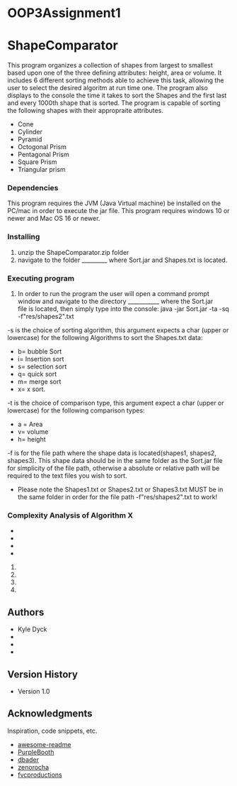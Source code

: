 # OOP3Assignment1

# ShapeComparator

This program organizes  a collection of shapes from largest to smallest based upon one of the three defining attributes:
height, area or volume. It includes 6 different sorting methods able to achieve this task, allowing the user to select the desired algoritm at run time one. The program also displays to the console the time it takes to sort the Shapes and the first last and every 1000th shape that is sorted.
The program is capable of sorting the following shapes with their appropraite attributes.

* Cone
* Cylinder
* Pyramid
* Octogonal Prism
* Pentagonal Prism
* Square Prism
* Triangular prism

### Dependencies

This program requires the JVM (Java Virtual machine) be installed on the PC/mac in order to execute the jar file.
This program requires windows 10 or newer and Mac OS 16 or newer.

### Installing

1. unzip the ShapeComparator.zip folder 
2. navigate to the folder _________ where Sort.jar and Shapes.txt is located.

### Executing program

1. In order to run the program the user will open a command prompt window and navigate to the directory ___________ where the Sort.jar  
file is located, then simply type into the console: java -jar Sort.jar -ta -sq -f"res/shapes2".txt

-s is the choice of sorting algorithm, this argument expects a char (upper  or lowercase) for the following Algorithms to sort the 
Shapes.txt data: 

* b= bubble Sort 
* i= Insertion sort 
* s= selection sort 
* q= quick sort 
* m= merge sort 
* x= x sort.

-t is the choice of comparison type, this argument expect a char (upper or lowercase) for the following comparison types: 

* a = Area 
* v= volume
* h= height

-f is for the file path where the shape data is located(shapes1, shapes2, shapes3). 
This shape data should be in the same folder as the Sort.jar file for simplicity of the file path, otherwise a absolute or relative 
path will be required to the text files you wish to sort.

* Please note the Shapes1.txt or Shapes2.txt or Shapes3.txt MUST be in the same folder in order for the file path -f"res/shapes2".txt to work! 


### Complexity Analysis of Algorithm X

* 
* 
* 
* 
1. 
2. 
3. 
4. 

## Authors
* Kyle Dyck 
* 
* 
* 

## Version History

*  Version 1.0

## Acknowledgments

Inspiration, code snippets, etc.
* [awesome-readme](https://github.com/matiassingers/awesome-readme)
* [PurpleBooth](https://gist.github.com/PurpleBooth/109311bb0361f32d87a2)
* [dbader](https://github.com/dbader/readme-template)
* [zenorocha](https://gist.github.com/zenorocha/4526327)
* [fvcproductions](https://gist.github.com/fvcproductions/1bfc2d4aecb01a834b46)